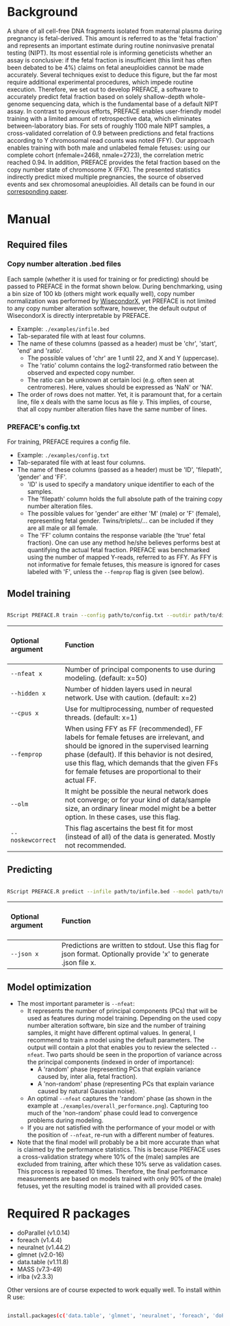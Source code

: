 # Background

A share of all cell-free DNA fragments isolated from maternal plasma during pregnancy is fetal-derived. This amount is referred to as the 'fetal fraction' and represents an important estimate during routine noninvasive prenatal testing (NIPT). Its most essential role is informing geneticists whether an assay is conclusive: if the fetal fraction is insufficient (this limit has often been debated to be 4%) claims on fetal aneuploidies cannot be made accurately. Several techniques exist to deduce this figure, but the far most require additional experimental procedures, which impede routine execution. Therefore, we set out to develop PREFACE, a software to accurately predict fetal fraction based on solely shallow-depth whole-genome sequencing data, which is the fundamental base of a default NIPT assay. In contrast to previous efforts, PREFACE enables user-friendly model training with a limited amount of retrospective data, which eliminates between-laboratory bias. For sets of roughly 1100 male NIPT samples, a cross-validated correlation of 0.9 between predictions and fetal fractions according to Y chromosomal read counts was noted (FFY). Our approach enables training with both male and unlabeled female fetuses: using our complete cohort (nfemale=2468, nmale=2723), the correlation metric reached 0.94. In addition, PREFACE provides the fetal fraction based on the copy number state of chromosome X (FFX). The presented statistics indirectly predict mixed multiple pregnancies, the source of observed events and sex chromosomal aneuploidies. All details can be found in our [corresponding paper](https://www.ncbi.nlm.nih.gov/pubmed/31219182).  

# Manual

## Required files

### Copy number alteration .bed files

Each sample (whether it is used for training or for predicting) should be passed to PREFACE in the format shown below. During benchmarking, using a bin size of 100 kb (others might work equally well), copy number normalization was performed by [WisecondorX](https://github.com/CenterForMedicalGeneticsGhent/WisecondorX/), yet PREFACE is not limited to any copy number alteration software, however, the default output of WisecondorX is directly interpretable by PREFACE.  

- Example: ```./examples/infile.bed```  
- Tab-separated file with at least four columns.  
- The name of these columns (passed as a header) must be 'chr', 'start', 'end' and 'ratio'.  
    - The possible values of 'chr' are 1 until 22, and X and Y (uppercase).  
    - The 'ratio' column contains the log2-transformed ratio between the observed and expected copy number.  
    - The ratio can be unknown at certain loci (e.g. often seen at centromeres). Here, values should be expressed as 'NaN' or 'NA'.  
- The order of rows does not matter. Yet, it is paramount that, for a certain line, file x deals with the same locus as file y. This implies, of course, that all copy number alteration files have the same number of lines.  

### PREFACE's config.txt

For training, PREFACE requires a config file.  

- Example: ```./examples/config.txt```  
- Tab-separated file with at least four columns.  
- The name of these columns (passed as a header) must be 'ID', 'filepath', 'gender' and 'FF'.  
    - 'ID' is used to specify a mandatory unique identifier to each of the samples.  
    - The 'filepath' column holds the full absolute path of the training copy number alteration files.  
    - The possible values for 'gender' are either 'M' (male) or 'F' (female), representing fetal gender. Twins/triplets/... can be included if they are all male or all female.  
    - The 'FF' column contains the response variable (the 'true' fetal fraction). One can use any method he/she believes performs best at quantifying the actual fetal fraction. PREFACE was benchmarked using the number of mapped Y-reads, referred to as FFY. As FFY is not informative for female fetuses, this measure is ignored for cases labeled with 'F', unless the `--femprop` flag is given (see below).  

## Model training

```bash

RScript PREFACE.R train --config path/to/config.txt --outdir path/to/dir/ [optional arguments]  
```

<br>Optional argument <br><br> | Function  
:--- | :---  
`--nfeat x` | Number of principal components to use during modeling. (default: x=50)  
`--hidden x` | Number of hidden layers used in neural network. Use with caution. (default: x=2)  
`--cpus x` | Use for multiprocessing, number of requested threads. (default: x=1)  
`--femprop` | When using FFY as FF (recommended), FF labels for female fetuses are irrelevant, and should be ignored in the supervised learning phase (default). If this behavior is not desired, use this flag, which demands that the given FFs for female fetuses are proportional to their actual FF.  
`--olm` | It might be possible the neural network does not converge; or for your kind of data/sample size, an ordinary linear model might be a better option. In these cases, use this flag.  
`--noskewcorrect` | This flag ascertains the best fit for most (instead of all) of the data is generated. Mostly not recommended.  

## Predicting

```bash

RScript PREFACE.R predict --infile path/to/infile.bed --model path/to/model.RData [optional arguments]  
```

<br>Optional argument <br><br> | Function  
:--- | :---  
`--json x` | Predictions are written to stdout. Use this flag for json format. Optionally provide 'x' to generate .json file x.  

## Model optimization  

- The most important parameter is `--nfeat`:  
    - It represents the number of principal components (PCs) that will be used as features during model training. Depending on the used copy number alteration software, bin size and the number of training samples, it might have different optimal values. In general, I recommend to train a model using the default parameters. The output will contain a plot that enables you to review the selected `--nfeat`. Two parts should be seen in the proportion of variance across the principal components (indexed in order of importance):  
        - A 'random' phase (representing PCs that explain variance caused by, inter alia, fetal fraction).  
        - A 'non-random' phase (representing PCs that explain variance caused by natural Gaussian noise).  
    - An optimal `--nfeat` captures the 'random' phase (as shown in the example at `./examples/overall_performance.png`). Capturing too much of the 'non-random' phase could lead to convergence problems during modeling.  
    - If you are not satisfied with the performance of your model or with the position of `--nfeat`, re-run with a different number of features.  
- Note that the final model will probably be a bit more accurate than what is claimed by the performance statistics. This is because PREFACE uses a cross-validation strategy where 10% of the (male) samples are excluded from training, after which these 10% serve as validation cases. This process is repeated 10 times. Therefore, the final performance measurements are based on models trained with only 90% of the (male) fetuses, yet the resulting model is trained with all provided cases.  

# Required R packages

- doParallel (v1.0.14)  
- foreach (v1.4.4)  
- neuralnet (v1.44.2)  
- glmnet (v2.0-16)  
- data.table (v1.11.8)  
- MASS (v7.3-49)  
- irlba (v2.3.3)  

Other versions are of course expected to work equally well. To install within R use:  

```bash

install.packages(c('data.table', 'glmnet', 'neuralnet', 'foreach', 'doParallel', 'MASS', 'irlba'))
```
